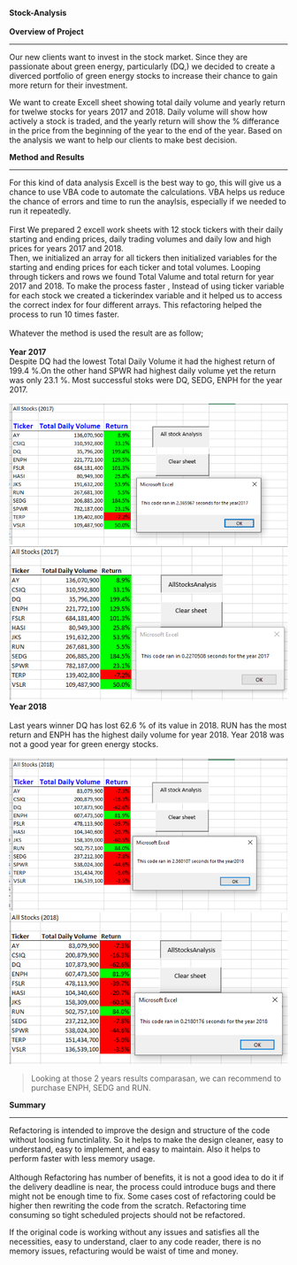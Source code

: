 **__Stock-Analysis__**<br>
<br>
**Overview of Project**<br>
*******************************


Our new  clients want to invest in the stock market. Since they are passionate about green energy, particularly (DQ,) we decided to create a diverced portfolio of green energy stocks to increase their chance to gain more return for their investment.<br>

We want to create Excell sheet showing total daily volume and yearly return for twelwe stocks for years 2017 and 2018. Daily volume will show how actively a stock is traded, and the yearly return will show the % differance in the price from the beginning of the year to the end of the year. Based on the analysis we want to help our clients to make best decision.<br>

**Method and Results**<br>
****************************
For this kind of data analysis Excell is the best way to go, this will give us a chance to use VBA code to automate the calculations. VBA helps us reduce the chance of errors and time to run the anaylsis, especially if we needed to run it repeatedly.<br>
<br>
First We prepared 2 excell work sheets with 12 stock tickers with their daily starting and ending prices, daily trading volumes and daily low and high prices for years 2017 and 2018.<br>
Then, we initialized an array for all tickers then initialized variables for the starting and ending prices for each ticker and total volumes. Looping through tickers and rows we found Total Valume and total return for year 2017 and 2018. To make the process faster , Instead of using ticker variable for each stock we created a tickerindex variable and it helped us to access the correct index for four different arrays. This refactoring helped the process to run 10 times faster.<br>   
Whatever the method is used the result are as follow;<br> 
<br>
**Year 2017**<br>
Despite DQ had the lowest Total Daily Volume it had the highest return of 199.4 %.On the other hand SPWR had highest daily volume yet the return was only 23.1 %. Most successful stoks were DQ, SEDG, ENPH for the year 2017.<br>
<br>
![](https://github.com/4renginy/Stock-Analysis/blob/master/Resources/AllStocks2017.PNG)  
![](https://github.com/4renginy/Stock-Analysis/blob/master/Resources/VBA_Challenge_2017.png)  
**Year 2018**<br> 
<br>
Last years winner DQ has lost 62.6 % of its value in 2018. RUN has the most return and ENPH has the highest daily volume for year 2018.  Year 2018 was not a good year for green energy stocks.<br>
<br>
![](https://github.com/4renginy/Stock-Analysis/blob/master/Resources/AllStocks2018.PNG)  
![](https://github.com/4renginy/Stock-Analysis/blob/master/Resources/VBA_Challenge_2018.png)  
>Looking at those 2 years results comparasan, we can recommend to purchase ENPH, SEDG and RUN.

**Summary** <br>
***********************
Refactoring is intended to improve the design and structure of the code without loosing functinlality. So it helps to make the design cleaner, easy to understand, easy to implement, and easy to maintain. Also it helps to perform faster with less memory usage.<br> 
<br>
Although Refactoring has number of benefits, it is not a good idea to do it if the delivery deadline is near, the process could introduce bugs and there might not be enough time to fix. Some cases cost of refactoring could be higher then rewriting the code from the scratch. Refactoring time consuming so tight scheduled projects should not be refactored.<br>

If the original code is working without any issues and satisfies all the necessities, easy to understand, claer to any code reader, there is no memory issues, refacturing would be waist of time and money.

